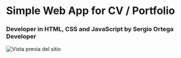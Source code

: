 # Simple Web App for CV / Portfolio

### Developer in HTML, CSS and JavaScript by Sergio Ortega Developer

<image src="/readme-img.jpg" alt="Vista previa del sitio">
